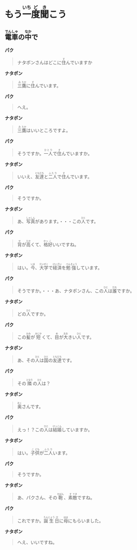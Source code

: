 # <ruby>もう<rt></rt>一<rt>いち</rt>度<rt>ど</rt>聞<rt>き</rt>こう</ruby>

## <ruby>電<rt>でん</rt>車<rt>しゃ</rt>の<rt></rt>中<rt>なか</rt>で</ruby>

__パク__

> <ruby>ナタポンさんはどこに<rt></rt>住<rt>す</rt>んでいますか</ruby>

__ナタポン__

> <ruby>三<rt>み</rt>鷹<rt>たか</rt>に<rt></rt>住<rt>す</rt>んでいます。</ruby>

__パク__

> へえ。

__ナタポン__

> <ruby>三<rt>み</rt>鷹<rt>たか</rt>はいいところですよ。</ruby>

__パク__

> <ruby>そうですか。<rt></rt>一人<rt>ひとり</rt>で<rt></rt>住<rt>す</rt>んでいますか。</ruby>

__ナタポン__

> <ruby>いいえ、<rt></rt>友<rt>とも</rt>達<rt>だち</rt>と<rt></rt>二人<rt>ふたり</rt>で<rt></rt>住<rt>す</rt>んでいます。</ruby>

__パク__

> そうですか。

__ナタポン__

> <ruby>あ、<rt></rt>写<rt>しゃ</rt>真<rt>しん</rt>があります。・・・この<rt></rt>人<rt>ひと</rt>です。</ruby>

__パク__

> <ruby>背<rt>せ</rt>が<rt></rt>高<rt>たか</rt>くて、<rt></rt>格<rt>かっ</rt>好<rt>こ</rt>いいですね。</ruby>

__ナタポン__

> <ruby>はい。<rt></rt>今<rt>いま</rt>、<rt></rt>大<rt>だい</rt>学<rt>がく</rt>で<rt></rt>経<rt>けい</rt>済<rt>ざい</rt>を<rt></rt>勉<rt>べん</rt>強<rt>きょう</rt>しています。</ruby>

__パク__

> <ruby>そうですか。・・・あ、ナタポンさん、この<rt></rt>人<rt>ひと</rt>は<rt></rt>誰<rt>だれ</rt>ですか。</ruby>

__ナタポン__

> <ruby>どの<rt></rt>人<rt>ひと</rt>ですか。</ruby>

__パク__

> <ruby>この<rt></rt>髪<rt>かみ</rt>が<rt></rt>短<rt>みじか</rt>くて、<rt></rt>目<rt>め</rt>が<rt></rt>大<rt>おお</rt>きい<rt></rt>人<rt>ひと</rt>です。</ruby>

__ナタポン__

> <ruby>あ、その<rt></rt>人<rt>ひと</rt>は<rt></rt>国<rt>ひと</rt>の<rt></rt>友<rt>とも</rt>達<rt>だち</rt>です。</ruby>

__パク__

> <ruby>その<rt></rt>隣<rt>となり</rt>の<rt></rt>人<rt>ひと</rt>は？</ruby>

__ナタポン__

> <ruby>奥<rt>おく</rt>さんです。</ruby>

__パク__

> <ruby>えっ！？この<rt></rt>人<rt>ひと</rt>は<rt></rt>結<rt>けっ</rt>婚<rt>こん</rt>していますか。</ruby>

__ナタポン__

> <ruby>はい。<rt></rt>子<rt>こ</rt>供<rt>ども</rt>が<rt></rt>二人<rt>ふたり</rt>います。</ruby>

__パク__

> そうですか。

__ナタポン__

> <ruby>あ、パクさん、その<rt></rt>鞄<rt>かばん</rt>、<rt></rt>素<rt>す</rt>敵<rt>てき</rt>ですね。</ruby>

__パク__

> <ruby>これですか。<rt></rt>誕<rt>たん</rt>生<rt>じょう</rt>日<rt>び</rt>に<rt></rt>母<rt>はは</rt>にもらいました。</ruby>

__ナタポン__

> へえ、いいですね。